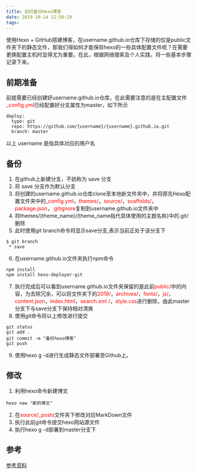 ```yaml
---
title: 如何备份Hexo博客
date: 2019-10-14 12:50:29
tags:
---
```



使用Hexo + GitHub搭建博客，在username.github.io仓库下存储的仅是public文件夹下的静态文件，那我们得如何才能保存hexo的一些具体配置文件呢？在需要更换配置主机时显得尤为重要。在此，根据网络搜索及个人实践，将一些基本步骤记录下来。

## 前期准备
前提需要已经创建好username.github.io仓库，在此需要注意的是在主配置文件<font color='red'>_config.yml</font>已经配置好分支属性为master，如下所示
<br>
```linux
deploy:
  type: git
  repo: https://github.com/{username}/{username}.github.io.git
  branch: master
```
以上 username 是指具体对应的用户名

## 备份
1. 在github上新建分支，不妨称为 save 分支
2. 将 save 分支作为默认分支
3. 将创建的username.github.io仓库clone至本地新文件夹中，并将原先Hexo配置文件夹中的<font color='red'>_config.yml</font>，<font color='red'>themes/</font>，<font color='red'>source/</font>，<font color='red'>scaffolds/</font>，<font color='red'>package.json</font>，<font color='red'>.gitignore</font>复制到username.github.io文件夹中
4. 将themes/{theme_name}/(theme_name指代具体使用的主题名称)中的.git/删除
5. 此时使用git branch命令将显示save分支,表示当前正处于该分支下
```linux
$ git branch
 * save
```
6. 在username.github.io文件夹执行npm命令
```linux
npm install
npm install hexo-deployer-git
```
7. 执行完成后可以看到username.github.io文件夹保留的是此前<font color='red'>public/</font>中的内容，为去除冗余，可以将文件夹下的<font color='red'>2019/</font>，<font color='red'>archives/</font>，<font color='red'>fonts/</font>，<font color='red'>js/</font>，<font color='red'>content.json</font>，<font color='red'>index.html</font>，<font color='red'>search.xml /</font>，<font color='red'>style.css</font>进行删除，由此master分支下与save分支下保持相对清爽
8. 使用git命令将以上修改进行提交
```linux
git status
git add .
git commit -m "备份hexo博客"
git push
```
9. 使用hexo g -d进行生成静态文件部署至Github上。

## 修改
1. 利用hexo命令新建博文
```linux
hexo new "新的博文"
```
2. 在<font color='red'>source/_posts</font>文件夹下修改对应MarkDown文件
3. 执行此前git命令提交hexo网站源文件
4. 执行hexo g -d部署到master分支下

## 参考
[参考资料](https://www.jianshu.com/p/57b5a384f234)
